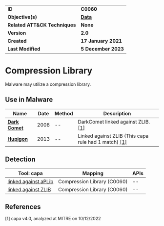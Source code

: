 <table>
<tr>
<td><b>ID</b></td>
<td><b>C0060</b></td>
</tr>
<tr>
<td><b>Objective(s)</b></td>
<td><b><a href="../data">Data</a></b></td>
</tr>
<tr>
<td><b>Related ATT&CK Techniques</b></td>
<td><b>None</b></td>
</tr>
<tr>
<td><b>Version</b></td>
<td><b>2.0</b></td>
</tr>
<tr>
<td><b>Created</b></td>
<td><b>17 January 2021</b></td>
</tr>
<tr>
<td><b>Last Modified</b></td>
<td><b>5 December 2023</b></td>
</tr>
</table>


# Compression Library

Malware may utilize a compression library.

## Use in Malware

|Name|Date|Method|Description|
|---|---|---|---|
|[**Dark Comet**](../xample-malware/dark-comet.md)|2008|--|DarkComet linked against ZLIB. [[1]](#1)|
|[**Hupigon**](../xample-malware/hupigon.md)|2013|--|Linked against ZLIB (This capa rule had 1 match) [[1]](#1)|

## Detection

|Tool: capa|Mapping|APIs|
|---|---|---|
|[linked against aPLib](https://github.com/mandiant/capa-rules/blob/master/linking/static/aplib/linked-against-aplib.yml)|Compression Library (C0060)|--|
|[linked against ZLIB](https://github.com/mandiant/capa-rules/blob/master/linking/static/zlib/linked-against-zlib.yml)|Compression Library (C0060)|--|

## References

<a name="1">[1]</a> capa v4.0, analyzed at MITRE on 10/12/2022

